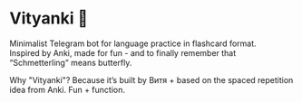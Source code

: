 # Vityanki 🧠

Minimalist Telegram bot for language practice in flashcard format.  
Inspired by Anki, made for fun - and to finally remember that “Schmetterling” means butterfly.

Why "Vityanki"? 
Because it’s built by Витя + based on the spaced repetition idea from Anki. Fun + function.

